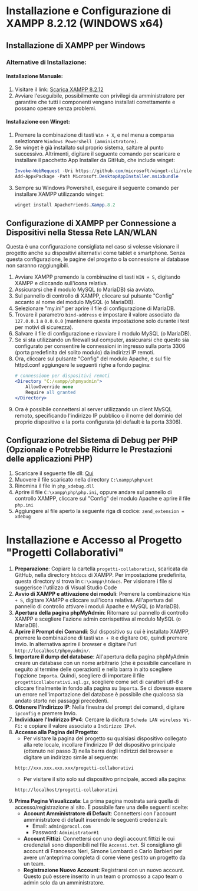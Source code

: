 # Installazione e Configurazione di XAMPP 8.2.12 (WINDOWS x64)
## Installazione di XAMPP per Windows
### Alternative di Installazione:

#### Installazione Manuale:
1. Visitare il link: [Scarica XAMPP 8.2.12](https://sourceforge.net/projects/xampp/files/XAMPP%20Windows/8.2.12/xampp-windows-x64-8.2.12-0-VS16-installer.exe)
2. Avviare l'eseguibile, possibilmente con privilegi da amministratore per garantire che tutti i componenti vengano installati correttamente e possano operare senza problemi.

#### Installazione con Winget:
1. Premere la combinazione di tasti `Win + X`, e nel menu a comparsa selezionare `Windows Powershell (amministratore)`.
2. Se winget è già installato sul proprio sistema, saltare al punto successivo. Altrimenti, digitare il seguente comando per scaricare e installare il pacchetto App Installer da GitHub, che include winget:
   ```powershell
   Invoke-WebRequest -Uri https://github.com/microsoft/winget-cli/releases/download/v1.4.11071/Microsoft.DesktopAppInstaller_8wekyb3d8bbwe.msixbundle -OutFile Microsoft.DesktopAppInstaller.msixbundle
   Add-AppxPackage -Path Microsoft.DesktopAppInstaller.msixbundle
2. Sempre su Windows Powershell, eseguire il seguente comando per installare XAMPP utilizzando winget:
    ```powershell
    winget install ApacheFriends.Xampp.8.2
    
## Configurazione di XAMPP per Connessione a Dispositivi nella Stessa Rete LAN/WLAN
Questa è una configurazione consigliata nel caso si volesse visionare il progetto anche su dispositivi alternativi come tablet e smartphone. Senza questa configurazione, le pagine del progetto o la connessione al database non saranno raggiungibili.
1. Avviare XAMPP premendo la combinazine di tasti `WIN + S`, digitando XAMPP e cliccando sull'icona relativa. 
2. Assicurarsi che il modulo MySQL (o MariaDB) sia avviato.
3. Sul pannello di controllo di XAMPP, cliccare sul pulsante "Config" accanto al nome del modulo MySQL (o MariaDB).
4. Selezionare "my.ini" per aprire il file di configurazione di MariaDB.
5. Trovare il parametro `bind-address` e impostare il valore associato da `127.0.0.1` a `0.0.0.0` (mantenere questa impostazione solo durante i test per motivi di sicurezza).
6. Salvare il file di configurazione e riavviare il modulo MySQL (o MariaDB).
7. Se si sta utilizzando un firewall sul computer, assicurarsi che questo sia configurato per consentire le connessioni in ingresso sulla porta 3306 (porta predefinita del solito modulo) da indirizzi IP remoti.
8. Ora, cliccare sul pulsante "Config" del modulo Apache, e sul file httpd.conf aggiungere le seguenti righe a fondo pagina: 
    ```apache
    # connessione per dispositivi remoti
    <Directory "C:/xampp/phpmyadmin">
        AllowOverride none
        Require all granted
    </Directory>
    ```
9. Ora è possibile connettersi al server utilizzando un client MySQL remoto, specificando l'indirizzo IP pubblico o il nome del dominio del proprio dispositivo e la porta configurata (di default è la porta 3306).

## Configurazione del Sistema di Debug per PHP (Opzionale e Potrebbe Ridurre le Prestazioni delle applicazioni PHP)
1. Scaricare il seguente file dll: [Qui](https://xdebug.org/files/php_xdebug-3.1.6-7.4-vc15-x86_64.dll)
2. Muovere il file scaricato nella directory `C:\xampp\php\ext`
3. Rinomina il file in `php_xdebug.dll`
4. Aprire il file `C:\xampp\php\php.ini`, oppure andare sul pannello di controllo XAMPP, cliccare sul "Config" del modulo Apache e aprire il file `php.ini`
5. Aggiungere al file aperto la seguente riga di codice: 
    `zend_extension = xdebug`


# Installazione e Accesso al Progetto "Progetti Collaborativi"

1. **Preparazione**: Copiare la cartella `progetti-collaborativi`, scaricata da GitHub, nella directory `htdocs` di XAMPP. Per impostazione predefinita, questa directory si trova in `C:\xampp\htdocs`. Per visionare i file si suggerisce l'utilizzo di Visual Studio Code
2. **Avvio di XAMPP e attivazione dei moduli**: Premere la combinazione `Win + S`, digitare XAMPP e cliccare sull'icona relativa. All'apertura del pannello di controllo attivare i moduli Apache e MySQL (o MariaDB).
3. **Apertura della pagina phpMyAdmin**: Ritornare sul pannello di controllo XAMPP e scegliere l'azione admin corrispettiva al modulo MySQL (o MariaDB).
4. **Aprire il Prompt dei Comandi**: Sul dispositivo su cui è installato XAMPP, premere la combinazione di tasti `Win + R` e digitare `CMD`, quindi premere Invio. In alternativa aprire il browser e digitare l'url `http://localhost/phpmyadmin/`.
5. **Importare il dump del database**: All'apertura della pagina phpMyAdmin creare un database con un nome arbitrario (che è possibile cancellare in seguito al termine delle operazioni) e nella barra in alto scegliere l'opzione `Importa`. Quindi, scegliere di importare il file `progetticollaborativi.sql.gz`, scegliere come set di caratteri utf-8 e cliccare finalmente in fondo alla pagina su `Importa`. Se ci dovesse essere un errore nell'importazione del database è possibile che qualcosa sia andato storto nei passaggi precedenti. 
6. **Ottenere l'Indirizzo IP**: Nella finestra del prompt dei comandi, digitare `ipconfig` e premere Invio.
7. **Individuare l'Indirizzo IPv4**: Cercare la dicitura `Scheda LAN wireless Wi-Fi:` e copiare il valore associato a `Indirizzo IPv4`.
8. **Accesso alla Pagina del Progetto**:
   - Per visitare la pagina del progetto su qualsiasi dispositivo collegato alla rete locale, incollare l'indirizzo IP del dispositivo principale (ottenuto nel passo 3) nella barra degli indirizzi del browser e digitare un indirizzo simile al seguente:
    ```url
    http://xxx.xxx.xxx.xxx/progetti-collaborativi
    ```
   - Per visitare il sito solo sul dispositivo principale, accedi alla pagina:
    ```url
    http://localhost/progetti-collaborativi
    ```
9. **Prima Pagina Visualizzata**: La prima pagina mostrata sarà quella di accesso/registrazione al sito. È possibile fare una delle seguenti scelte:
   - **Account Amministratore di Default**: Connettersi con l'account amministratore di default inserendo le seguenti credenziali:
     - Email: `admin@procol.com`
     - Password: `Administrator#1`
   - **Account Fittizi**: Connettersi con uno degli account fittizi le cui credenziali sono disponibili nel file `Accessi.txt`. Si consigliano gli account di Francesca Neri, Simone Lombardi o Carlo Barbieri per avere un'anteprima completa di come viene gestito un progetto da un team.
   - **Registrazione Nuovo Account**: Registrarsi con un nuovo account. Questo può essere inserito in un team o promosso a capo team o admin solo da un amministratore.